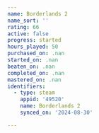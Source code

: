 ```yaml
---
name: Borderlands 2
name_sort: ''
rating: 66
active: false
progress: started
hours_played: 50
purchased_on: .nan
started_on: .nan
beaten_on: .nan
completed_on: .nan
mastered_on: .nan
identifiers:
  - type: steam
    appid: '49520'
    name: Borderlands 2
    synced_on: '2024-08-30'

---
```

